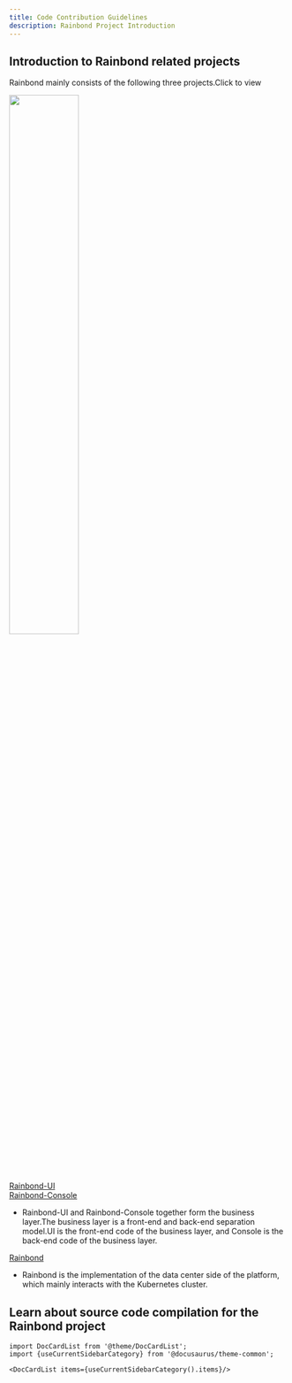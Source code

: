 ```yaml
---
title: Code Contribution Guidelines
description: Rainbond Project Introduction
---
```


## Introduction to Rainbond related projects

Rainbond mainly consists of the following three projects.Click to view[](/docs/quick-start/architecture)

<img src="https://static.goodrain.com/docs/5.5/quick-start/rainbond-compile-architecture.png" width="50%" />

[Rainbond-UI](https://github.com/goodrain/rainbond-ui)  
[Rainbond-Console](https://github.com/goodrain/rainbond-console)

* Rainbond-UI and Rainbond-Console together form the business layer.The business layer is a front-end and back-end separation model.UI is the front-end code of the business layer, and Console is the back-end code of the business layer.

[Rainbond](https://github.com/goodrain/rainbond-console)

* Rainbond is the implementation of the data center side of the platform, which mainly interacts with the Kubernetes cluster.

## Learn about source code compilation for the Rainbond project

```mdx-code-block
import DocCardList from '@theme/DocCardList';
import {useCurrentSidebarCategory} from '@docusaurus/theme-common';

<DocCardList items={useCurrentSidebarCategory().items}/>
```